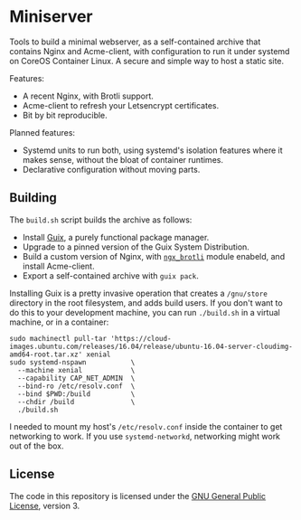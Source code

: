 # Miniserver

Tools to build a minimal webserver, as a self-contained archive that contains
Nginx and Acme-client, with configuration to run it under systemd on CoreOS
Container Linux. A secure and simple way to host a static site.

Features:

 * A recent Nginx, with Brotli support.
 * Acme-client to refresh your Letsencrypt certificates.
 * Bit by bit reproducible.

Planned features:

 * Systemd units to run both, using systemd's isolation features where it
   makes sense, without the bloat of container runtimes.
 * Declarative configuration without moving parts.

## Building

The `build.sh` script builds the archive as follows:

 * Install [Guix][guix], a purely functional package manager.
 * Upgrade to a pinned version of the Guix System Distribution.
 * Build a custom version of Nginx, with [`ngx_brotli`][ngx-brotli] module
   enabeld, and install Acme-client.
 * Export a self-contained archive with `guix pack`.

[guix]:       https://www.gnu.org/software/guix/
[ngx-brotli]: https://github.com/google/ngx_brotli

Installing Guix is a pretty invasive operation that creates a `/gnu/store`
directory in the root filesystem, and adds build users. If you don't want to do
this to your development machine, you can run `./build.sh` in a virtual machine,
or in a container:

    sudo machinectl pull-tar 'https://cloud-images.ubuntu.com/releases/16.04/release/ubuntu-16.04-server-cloudimg-amd64-root.tar.xz' xenial
    sudo systemd-nspawn           \
      --machine xenial            \
      --capability CAP_NET_ADMIN  \
      --bind-ro /etc/resolv.conf  \
      --bind $PWD:/build          \
      --chdir /build              \
      ./build.sh

I needed to mount my host's `/etc/resolv.conf` inside the container to get
networking to work. If you use `systemd-networkd`, networking might work out
of the box.

## License

The code in this repository is licensed under the
[GNU General Public License][gplv3], version 3.

[gplv3]: https://www.gnu.org/licenses/gpl-3.0.html
